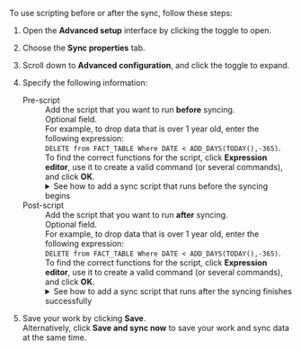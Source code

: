 To use scripting before or after the sync, follow these steps:

1. Open the **Advanced setup** interface by clicking the toggle to open.

2. Choose the **Sync properties** tab.

3. Scroll down to **Advanced configuration**, and click the toggle to expand.

4. Specify the following information:

    <dl id="set-sync-scripts">
      <dlentry id="set-sync-pre-script">
       <dt>Pre-script</dt>
       <dd>Add the script that you want to run <strong>before</strong> syncing.<br/>Optional field.<br/>For example, to drop data that is over 1 year old, enter the following expression:<br/><code>DELETE from FACT_TABLE Where DATE < ADD_DAYS(TODAY(),-365)</code>.<br/>To find the correct functions for the script, click <strong>Expression editor</strong>, use it to create a valid command (or several commands), and click <strong>OK</strong>.
         <details>
           <summary>See how to add a sync script that runs before the syncing begins</summary>
           <p><img src="../../images/dataflow-pre-script-expression-editor.png" alt="Add script to run before sync" /></p></details></dd></dlentry>
      <dlentry id="set-sync-post-script">
       <dt>Post-script</dt>
       <dd>Add the script that you want to run <strong>after</strong> syncing.
           <br/>Optional field.
           <br/>For example, to drop data that is over 1 year old, enter the following expression:
           <br/><code>DELETE from FACT_TABLE Where DATE < ADD_DAYS(TODAY(),-365)</code>.
           <br/>To find the correct functions for the script, click <strong>Expression editor</strong>, use it to create a valid command (or several commands), and click <strong>OK</strong>.
           <br/>
           <details>
             <summary>See how to add a sync script that runs after the syncing finishes successfully</summary>
             <p>
             <img src="../../images/dataflow-post-script-expression-editor.png" alt="Add script to run after sync" /></p></details>
             </dd></dlentry>
             </dl>

5. Save your work by clicking **Save**.<br/>Alternatively, click **Save and sync now** to save your work and sync data at the same time.
